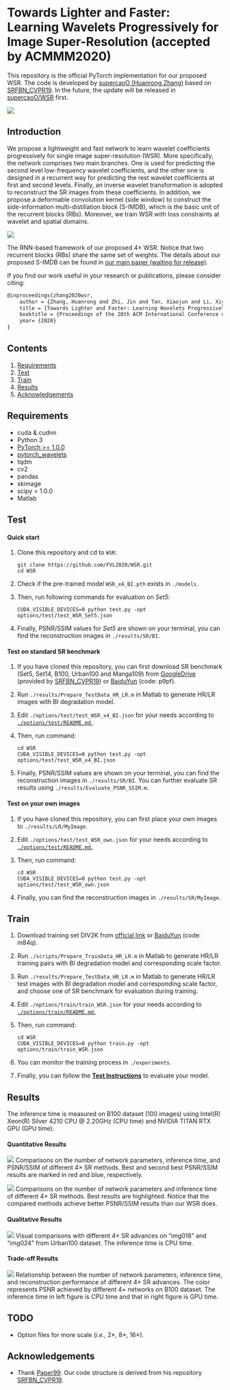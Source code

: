 # Towards Lighter and Faster: Learning Wavelets Progressively for Image Super-Resolution (accepted by ACMMM2020)

This repository is the official PyTorch implementation for our proposed WSR.
The code is developed by [supercaoO (Huanrong Zhang)](https://github.com/supercaoO) based on [SRFBN_CVPR19](https://github.com/Paper99/SRFBN_CVPR19).
In the future, the update will be released in [supercaoO/WSR](https://github.com/supercaoO/WSR) first.

![](figs/sample.gif)

## Introduction

We propose a lightweight and fast network to learn wavelet coefficients progressively for single image super-resolution (WSR).
More specifically, the network comprises two main branches.
One is used for predicting the second level low-frequency wavelet coefficients,
and the other one is designed in a recurrent way for predicting the rest wavelet coefficients at first and second levels.
Finally, an inverse wavelet transformation is adopted to reconstruct the SR images from these coefficients.
In addition, we propose a deformable convolution kernel (side window) to construct the side-information multi-distillation block (S-IMDB),
which is the basic unit of the recurrent blocks (RBs).
Moreover, we train WSR with loss constraints at wavelet and spatial domains.

![](figs/framework.png)

The RNN-based framework of our proposed 4× WSR.
Notice that two recurrent blocks (RBs) share the same set of weights.
The details about our proposed S-IMDB can be found in [our main paper (waiting for release)]().

If you find our work useful in your research or publications, please consider citing:

```latex
@inproceedings{zhang2020wsr,
    author = {Zhang, Huanrong and Zhi, Jin and Tan, Xiaojun and Li, Xiying},
    title = {Towards Lighter and Faster: Learning Wavelets Progressively for Image Super-Resolution},
    booktitle = {Proceedings of the 28th ACM International Conference on Multimedia (ACM MM)},
    year= {2020}
}
```


## Contents
1. [Requirements](#Requirements)
2. [Test](#test)
3. [Train](#train)
4. [Results](#results)
5. [Acknowledgements](#acknowledgements)

## Requirements
- cuda & cudnn
- Python 3
- [PyTorch >= 1.0.0](https://pytorch.org/)
- [pytorch_wavelets](https://github.com/fbcotter/pytorch_wavelets)
- tqdm
- cv2
- pandas
- skimage
- scipy = 1.0.0
- Matlab

## Test

#### Quick start

1. Clone this repository and cd to `WSR`:

   ```shell
   git clone https://github.com/FVL2020/WSR.git
   cd WSR
   ```

2. Check if the pre-trained model `WSR_x4_BI.pth` exists in `./models`.

3. Then, run following commands for evaluation on *Set5*:

   ```shell
   CUDA_VISIBLE_DEVICES=0 python test.py -opt options/test/test_WSR_Set5.json
   ```

4. Finally, PSNR/SSIM values for *Set5* are shown on your terminal, you can find the reconstruction images in `./results/SR/BI`.

#### Test on standard SR benchmark

1. If you have cloned this repository, you can first download SR benchmark (Set5, Set14, B100, Urban100 and Manga109) from [GoogleDrive](https://drive.google.com/file/d/1fC0AeoCLK8Oo3utnVa3E_r_45sJla4d1/view) (provided by [SRFBN_CVPR19]((https://github.com/Paper99/SRFBN_CVPR19))) or [BaiduYun](https://pan.baidu.com/s/19-RNNv9sr4MDdrWvsR4_4Q) (code: p9pf).

2. Run `./results/Prepare_TestData_HR_LR.m` in Matlab to generate HR/LR images with BI degradation model.

3. Edit `./options/test/test_WSR_x4_BI.json` for your needs according to [`./options/test/README.md`.](./options/test/README.md)

4. Then, run command:
   ```shell
   cd WSR
   CUDA_VISIBLE_DEVICES=0 python test.py -opt options/test/test_WSR_x4_BI.json
   ```

5. Finally, PSNR/SSIM values are shown on your terminal, you can find the reconstruction images in `./results/SR/BI`. You can further evaluate SR results using `./results/Evaluate_PSNR_SSIM.m`.

#### Test on your own images

1. If you have cloned this repository, you can first place your own images to `./results/LR/MyImage`.

2. Edit `./options/test/test_WSR_own.json` for your needs according to [`./options/test/README.md`.](./options/test/README.md)

3. Then, run command:
   ```shell
   cd WSR
   CUDA_VISIBLE_DEVICES=0 python test.py -opt options/test/test_WSR_own.json
   ```

4. Finally, you can find the reconstruction images in `./results/SR/MyImage`.

## Train

1. Download training set DIV2K from [official link](https://data.vision.ee.ethz.ch/cvl/DIV2K/) or [BaiduYun](https://pan.baidu.com/s/1dN5HIFgNKXQHQoe9ypX0jQ) (code: m84q).

2. Run `./scripts/Prepare_TrainData_HR_LR.m` in Matlab to generate HR/LR training pairs with BI degradation model and corresponding scale factor.

3. Run `./results/Prepare_TestData_HR_LR.m` in Matlab to generate HR/LR test images with BI degradation model and corresponding scale factor, and choose one of SR benchmark for evaluation during training.

4. Edit `./options/train/train_WSR.json` for your needs according to [`./options/train/README.md`.](./options/train/README.md)

5. Then, run command:
   ```shell
   cd WSR
   CUDA_VISIBLE_DEVICES=0 python train.py -opt options/train/train_WSR.json
   ```

6. You can monitor the training process in `./experiments`.

7. Finally, you can follow the [**Test Instructions**](#test) to evaluate your model.

## Results

The inference time is measured on B100 dataset (100 images) using Intel(R) Xeon(R) Silver
4210 CPU @ 2.20GHz (CPU time) and NVIDIA TITAN RTX GPU (GPU time). 

#### Quantitative Results

![](figs/comp_sota.png)
Comparisons on the number of network parameters, inference time, and PSNR/SSIM of different 4× SR methods. Best and second best
PSNR/SSIM results are marked in red and blue, respectively.

![](figs/comp_sota_2.png)
Comparisons on the number of network parameters and inference time of different 4× SR methods. Best results are
highlighted. Notice that the compared methods achieve better PSNR/SSIM results than our WSR does.

#### Qualitative Results

![](figs/visual_comp.png)
Visual comparisons with different 4× SR advances on “img018” and “img024” from Urban100 dataset. The inference time is CPU time.

#### Trade-off Results

![](figs/trade_off_results.png)
Relationship between the number of network parameters, inference time, and reconstruction performance of different
4× SR advances. The color represents PSNR achieved by different 4× networks on B100 dataset. The inference time in left figure is CPU time and that in right figure is GPU time.

## TODO

- Option files for more scale (*i.e.*, 2×, 8×, 16×).

## Acknowledgements

- Thank [Paper99](https://github.com/Paper99). Our code structure is derived from his repository [SRFBN_CVPR19](https://github.com/Paper99/SRFBN_CVPR19). 
